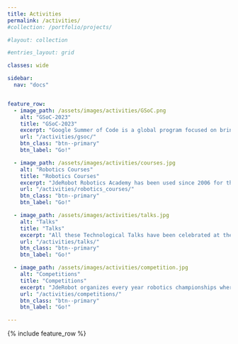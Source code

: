 ```yaml
---
title: Activities
permalink: /activities/
#collection: /portfolio/projects/

#layout: collection

#entries_layout: grid

classes: wide

sidebar:
  nav: "docs"


feature_row:
  - image_path: /assets/images/activities/GSoC.png
    alt: "GSoC-2023"
    title: "GSoC-2023"
    excerpt: "Google Summer of Code is a global program focused on bringing more student developers into open source software development."
    url: "/activities/gsoc/"
    btn_class: "btn--primary"
    btn_label: "Go!"

  - image_path: /assets/images/activities/courses.jpg
    alt: "Robotics Courses"
    title: "Robotics Courses"
    excerpt: "JdeRobot Robotics Academy has been used since 2006 for the teaching of robotics in various courses, both undergraduate and master."
    url: "/activities/robotics_courses/"
    btn_class: "btn--primary"
    btn_label: "Go!"

  - image_path: /assets/images/activities/talks.jpg
    alt: "Talks"
    title: "Talks"
    excerpt: "All these Technological Talks have been celebrated at the Universidad Rey Juan Carlos in the last years, fostered by the JdeRobot Foundation."
    url: "/activities/talks/"
    btn_class: "btn--primary"
    btn_label: "Go!"

  - image_path: /assets/images/activities/competition.jpg
    alt: "Competitions"
    title: "Competitions"
    excerpt: "JdeRobot organizes every year robotics championships where you will have to demonstrate your skills as a programmer."
    url: "/activities/competitions/"
    btn_class: "btn--primary"
    btn_label: "Go!" 

---
```



{% include feature_row %}
